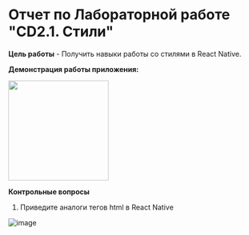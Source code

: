 
# Отчет по Лабораторной работе "CD2.1. Стили"

**Цель работы** - Получить навыки работы со стилями в React Native.

**Демонстрация работы приложения:**

<img src="https://user-images.githubusercontent.com/90133237/160714025-d53b78b7-73c0-41e6-8697-470206fb676c.jpg" width="200" />

**Контрольные вопросы**

1. Приведите аналоги тегов html в React Native

![image](https://user-images.githubusercontent.com/90133237/160715264-5649a8dc-c943-49fd-998b-5a648d5d6d8d.png)



